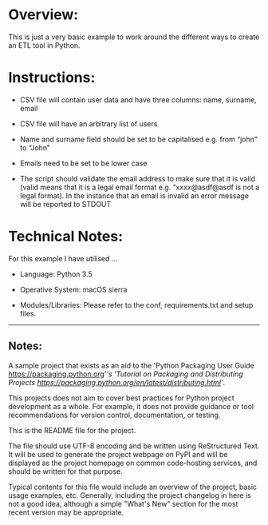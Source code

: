 # Overview:

This is just a very basic example to work around the different ways to create an ETL tool in Python.

# Instructions:

- CSV file will contain user data and have three columns: name, surname, email

- CSV file will have an arbitrary list of users

- Name and surname field should be set to be capitalised e.g. from “john” to “John”

- Emails need to be set to be lower case

- The script should validate the email address to make sure that it is valid (valid means that it is a legal email format e.g. “xxxx@asdf@asdf is not a legal format). In the instance that an email is invalid an error message will be reported to STDOUT

# Technical Notes:

For this example I have utilised ...

- Language: Python 3.5

- Operative System: macOS sierra

- Modules/Libraries: Please refer to the conf, requirements.txt and setup files.

----

## Notes:

A sample project that exists as an aid to the 'Python Packaging User Guide
<https://packaging.python.org>'_'s 'Tutorial on Packaging and Distributing
Projects <https://packaging.python.org/en/latest/distributing.html>'_.

This projects does not aim to cover best practices for Python project
development as a whole. For example, it does not provide guidance or tool
recommendations for version control, documentation, or testing.


This is the README file for the project.

The file should use UTF-8 encoding and be written using ReStructured Text. It
will be used to generate the project webpage on PyPI and will be displayed as
the project homepage on common code-hosting services, and should be written for
that purpose.

Typical contents for this file would include an overview of the project, basic
usage examples, etc. Generally, including the project changelog in here is not
a good idea, although a simple "What's New" section for the most recent version
may be appropriate.